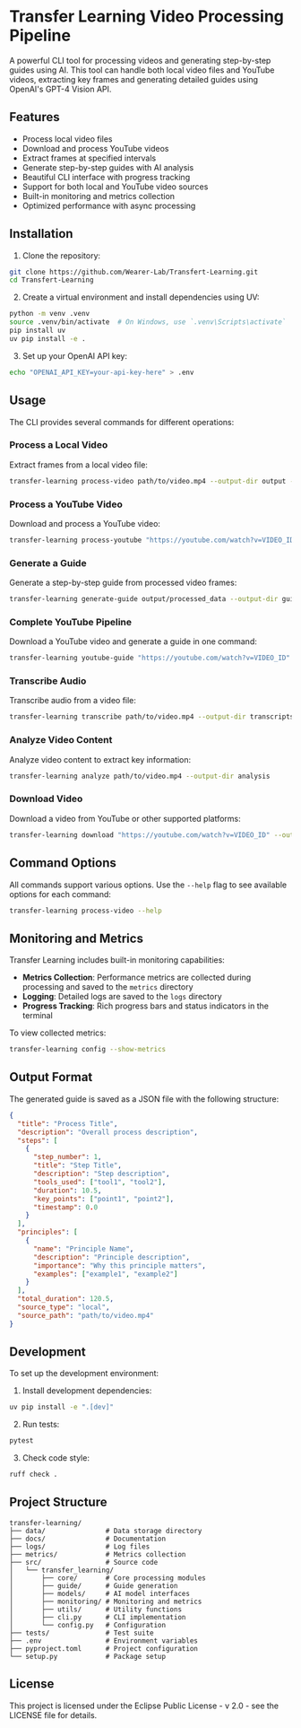 # Transfer Learning Video Processing Pipeline

A powerful CLI tool for processing videos and generating step-by-step guides using AI. This tool can handle both local video files and YouTube videos, extracting key frames and generating detailed guides using OpenAI's GPT-4 Vision API.

## Features

- Process local video files
- Download and process YouTube videos
- Extract frames at specified intervals
- Generate step-by-step guides with AI analysis
- Beautiful CLI interface with progress tracking
- Support for both local and YouTube video sources
- Built-in monitoring and metrics collection
- Optimized performance with async processing

## Installation

1. Clone the repository:
```bash
git clone https://github.com/Wearer-Lab/Transfert-Learning.git
cd Transfert-Learning
```

2. Create a virtual environment and install dependencies using UV:
```bash
python -m venv .venv
source .venv/bin/activate  # On Windows, use `.venv\Scripts\activate`
pip install uv
uv pip install -e .
```

3. Set up your OpenAI API key:
```bash
echo "OPENAI_API_KEY=your-api-key-here" > .env
```

## Usage

The CLI provides several commands for different operations:

### Process a Local Video

Extract frames from a local video file:

```bash
transfer-learning process-video path/to/video.mp4 --output-dir output --batch-size 30
```

### Process a YouTube Video

Download and process a YouTube video:

```bash
transfer-learning process-youtube "https://youtube.com/watch?v=VIDEO_ID" --output-dir output
```

### Generate a Guide

Generate a step-by-step guide from processed video frames:

```bash
transfer-learning generate-guide output/processed_data --output-dir guides
```

### Complete YouTube Pipeline

Download a YouTube video and generate a guide in one command:

```bash
transfer-learning youtube-guide "https://youtube.com/watch?v=VIDEO_ID" --output-dir output
```

### Transcribe Audio

Transcribe audio from a video file:

```bash
transfer-learning transcribe path/to/video.mp4 --output-dir transcripts
```

### Analyze Video Content

Analyze video content to extract key information:

```bash
transfer-learning analyze path/to/video.mp4 --output-dir analysis
```

### Download Video

Download a video from YouTube or other supported platforms:

```bash
transfer-learning download "https://youtube.com/watch?v=VIDEO_ID" --output-dir videos
```

## Command Options

All commands support various options. Use the `--help` flag to see available options for each command:

```bash
transfer-learning process-video --help
```

## Monitoring and Metrics

Transfer Learning includes built-in monitoring capabilities:

- **Metrics Collection**: Performance metrics are collected during processing and saved to the `metrics` directory
- **Logging**: Detailed logs are saved to the `logs` directory
- **Progress Tracking**: Rich progress bars and status indicators in the terminal

To view collected metrics:

```bash
transfer-learning config --show-metrics
```

## Output Format

The generated guide is saved as a JSON file with the following structure:

```json
{
  "title": "Process Title",
  "description": "Overall process description",
  "steps": [
    {
      "step_number": 1,
      "title": "Step Title",
      "description": "Step description",
      "tools_used": ["tool1", "tool2"],
      "duration": 10.5,
      "key_points": ["point1", "point2"],
      "timestamp": 0.0
    }
  ],
  "principles": [
    {
      "name": "Principle Name",
      "description": "Principle description",
      "importance": "Why this principle matters",
      "examples": ["example1", "example2"]
    }
  ],
  "total_duration": 120.5,
  "source_type": "local",
  "source_path": "path/to/video.mp4"
}
```

## Development

To set up the development environment:

1. Install development dependencies:
```bash
uv pip install -e ".[dev]"
```

2. Run tests:
```bash
pytest
```

3. Check code style:
```bash
ruff check .
```

## Project Structure

```
transfer-learning/
├── data/               # Data storage directory
├── docs/               # Documentation
├── logs/               # Log files
├── metrics/            # Metrics collection
├── src/                # Source code
│   └── transfer_learning/
│       ├── core/       # Core processing modules
│       ├── guide/      # Guide generation
│       ├── models/     # AI model interfaces
│       ├── monitoring/ # Monitoring and metrics
│       ├── utils/      # Utility functions
│       ├── cli.py      # CLI implementation
│       └── config.py   # Configuration
├── tests/              # Test suite
├── .env                # Environment variables
├── pyproject.toml      # Project configuration
└── setup.py            # Package setup
```

## License

This project is licensed under the Eclipse Public License - v 2.0 - see the LICENSE file for details. 